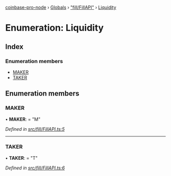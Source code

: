 [coinbase-pro-node](../README.md) › [Globals](../globals.md) › ["fill/FillAPI"](../modules/_fill_fillapi_.md) › [Liquidity](_fill_fillapi_.liquidity.md)

# Enumeration: Liquidity

## Index

### Enumeration members

- [MAKER](_fill_fillapi_.liquidity.md#maker)
- [TAKER](_fill_fillapi_.liquidity.md#taker)

## Enumeration members

### MAKER

• **MAKER**: = "M"

_Defined in [src/fill/FillAPI.ts:5](https://github.com/bennyn/coinbase-pro-node/blob/98aacfd/src/fill/FillAPI.ts#L5)_

---

### TAKER

• **TAKER**: = "T"

_Defined in [src/fill/FillAPI.ts:6](https://github.com/bennyn/coinbase-pro-node/blob/98aacfd/src/fill/FillAPI.ts#L6)_
